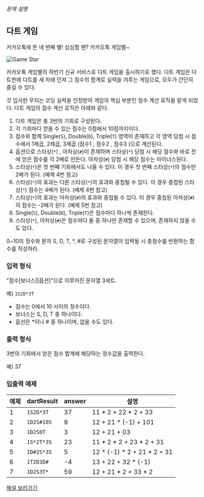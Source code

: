 
###### 문제 설명


다트 게임
-----


카카오톡에 뜬 네 번째 별! 심심할 땐? 카카오톡 게임별~


![Game Star](http://t1.kakaocdn.net/welcome2018/gamestar.png "게임별")


카카오톡 게임별의 하반기 신규 서비스로 다트 게임을 출시하기로 했다. 다트 게임은 다트판에 다트를 세 차례 던져 그 점수의 합계로 실력을 겨루는 게임으로, 모두가 간단히 즐길 수 있다.  

갓 입사한 무지는 코딩 실력을 인정받아 게임의 핵심 부분인 점수 계산 로직을 맡게 되었다. 다트 게임의 점수 계산 로직은 아래와 같다.


1. 다트 게임은 총 3번의 기회로 구성된다.
2. 각 기회마다 얻을 수 있는 점수는 0점에서 10점까지이다.
3. 점수와 함께 Single(`S`), Double(`D`), Triple(`T`) 영역이 존재하고 각 영역 당첨 시 점수에서 1제곱, 2제곱, 3제곱 (점수1 , 점수2 , 점수3 )으로 계산된다.
4. 옵션으로 스타상(`*`) , 아차상(`#`)이 존재하며 스타상(`*`) 당첨 시 해당 점수와 바로 전에 얻은 점수를 각 2배로 만든다. 아차상(`#`) 당첨 시 해당 점수는 마이너스된다.
5. 스타상(`*`)은 첫 번째 기회에서도 나올 수 있다. 이 경우 첫 번째 스타상(`*`)의 점수만 2배가 된다. (예제 4번 참고)
6. 스타상(`*`)의 효과는 다른 스타상(`*`)의 효과와 중첩될 수 있다. 이 경우 중첩된 스타상(`*`) 점수는 4배가 된다. (예제 4번 참고)
7. 스타상(`*`)의 효과는 아차상(`#`)의 효과와 중첩될 수 있다. 이 경우 중첩된 아차상(`#`)의 점수는 -2배가 된다. (예제 5번 참고)
8. Single(`S`), Double(`D`), Triple(`T`)은 점수마다 하나씩 존재한다.
9. 스타상(`*`), 아차상(`#`)은 점수마다 둘 중 하나만 존재할 수 있으며, 존재하지 않을 수도 있다.


0~10의 정수와 문자 S, D, T, \*, #로 구성된 문자열이 입력될 시 총점수를 반환하는 함수를 작성하라.


### 입력 형식


"점수|보너스|[옵션]"으로 이루어진 문자열 3세트.  

예) `1S2D*3T`


* 점수는 0에서 10 사이의 정수이다.
* 보너스는 S, D, T 중 하나이다.
* 옵선은 \*이나 # 중 하나이며, 없을 수도 있다.


### 출력 형식


3번의 기회에서 얻은 점수 합계에 해당하는 정수값을 출력한다.  

예) 37


### 입출력 예제




| 예제 | dartResult | answer | 설명 |
| --- | --- | --- | --- |
| 1 | `1S2D*3T` | 37 | 11 \* 2 + 22 \* 2 + 33 |
| 2 | `1D2S#10S` | 9 | 12 + 21 \* (-1) + 101 |
| 3 | `1D2S0T` | 3 | 12 + 21 + 03 |
| 4 | `1S*2T*3S` | 23 | 11 \* 2 \* 2 + 23 \* 2 + 31 |
| 5 | `1D#2S*3S` | 5 | 12 \* (-1) \* 2 + 21 \* 2 + 31 |
| 6 | `1T2D3D#` | -4 | 13 + 22 + 32 \* (-1) |
| 7 | `1D2S3T*` | 59 | 12 + 21 \* 2 + 33 \* 2 |


[해설 보러가기](http://tech.kakao.com/2017/09/27/kakao-blind-recruitment-round-1/)



